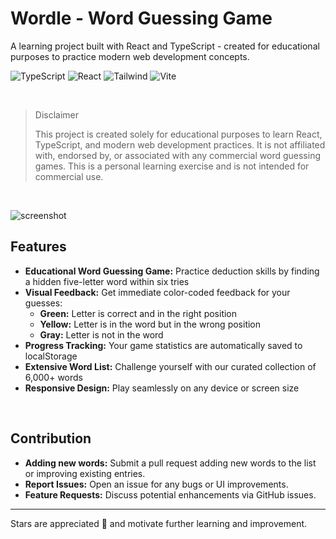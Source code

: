 # Wordle - Word Guessing Game

A learning project built with React and TypeScript - created for educational purposes to practice modern web development concepts.

![TypeScript](https://img.shields.io/badge/TypeScript-007ACC?style=flat-square&logo=typescript&logoColor=white)
![React](https://img.shields.io/badge/React-20232A?style=flat-square&logo=react&logoColor=61DAFB)
![Tailwind](https://img.shields.io/badge/Tailwind-38B2AC?style=flat-square&logo=tailwind-css&logoColor=white)
![Vite](https://img.shields.io/badge/Vite-646CFF?style=flat-square&logo=vite&logoColor=white)

<br>

> Disclaimer
> 
> This project is created solely for educational purposes to learn React, TypeScript, and modern web development practices. It is not affiliated with, endorsed by, or associated with any commercial word guessing games. This is a personal learning exercise and is not intended for commercial use.

<br>

![screenshot](https://github.com/user-attachments/assets/eb45984b-71e3-492b-8cf6-c51247b08dba)

## Features

- **Educational Word Guessing Game:** Practice deduction skills by finding a hidden five-letter word within six tries
- **Visual Feedback:** Get immediate color-coded feedback for your guesses:
  - **Green:** Letter is correct and in the right position
  - **Yellow:** Letter is in the word but in the wrong position
  - **Gray:** Letter is not in the word
- **Progress Tracking:** Your game statistics are automatically saved to localStorage
- **Extensive Word List:** Challenge yourself with our curated collection of 6,000+ words
- **Responsive Design:** Play seamlessly on any device or screen size

<br>

## Contribution

- **Adding new words:** Submit a pull request adding new words to the list or improving existing entries.
- **Report Issues:** Open an issue for any bugs or UI improvements.
- **Feature Requests:** Discuss potential enhancements via GitHub issues.

<hr>

Stars are appreciated 🌟 and motivate further learning and improvement.
